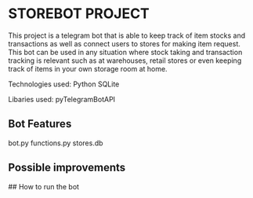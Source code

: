 # STOREBOT PROJECT

This project is a telegram bot that is able to keep track of item stocks and transactions as well as connect users to stores for making item request. This bot can be used in any situation where stock taking and transaction tracking is relevant such as at warehouses, retail stores or even keeping track of items in your own storage room at home.

Technologies used:
Python
SQLite

Libaries used:
pyTelegramBotAPI


## Bot Features
bot.py
functions.py
stores.db


## Possible improvements


## How to run the bot
